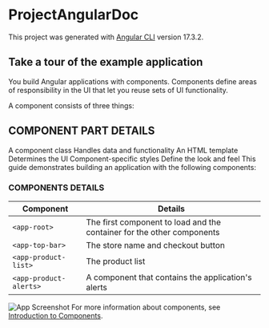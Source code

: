 # ProjectAngularDoc

This project was generated with [Angular CLI](https://github.com/angular/angular-cli) version 17.3.2.

## Take a tour of the example application
You build Angular applications with components. Components define areas of responsibility in the UI that let you reuse sets of UI functionality.

A component consists of three things:

## COMPONENT PART	DETAILS
A component class	Handles data and functionality
An HTML template	Determines the UI
Component-specific styles	Define the look and feel
This guide demonstrates building an application with the following components:

### COMPONENTS	DETAILS
| Component | Details |
| ------- | ------- |
|``` <app-root> ``` | The first component to load and the container for the other components |
|```<app-top-bar>```|	The store name and checkout button |
|```<app-product-list>``` |The product list|
|```<app-product-alerts>```	|A component that contains the application's alerts|

![App Screenshot](https://angular.io/generated/images/guide/start/app-components.png)
For more information about components, see [Introduction to Components](https://angular.io/guide/architecture-components).